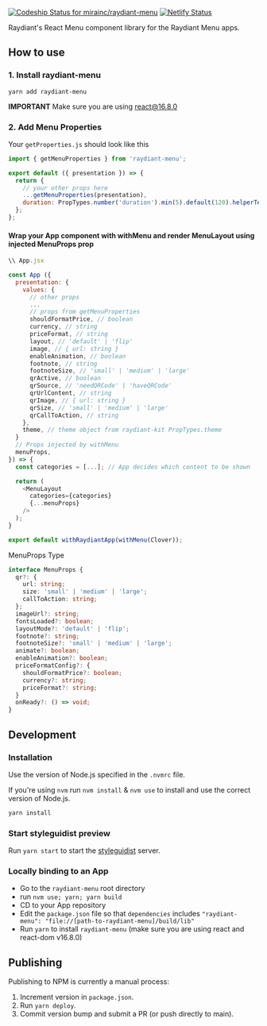 [![Codeship Status for mirainc/raydiant-menu](https://app.codeship.com/projects/3885e309-9d92-4362-8485-ea00332428b0/status?branch=main)](https://app.codeship.com/projects/447621)
[![Netlify Status](https://api.netlify.com/api/v1/badges/36c0b433-bcd5-4ba7-ae88-b10f0a967730/deploy-status)](https://app.netlify.com/sites/raydiant-menu/deploys)

Raydiant's React Menu component library for the Raydiant Menu apps.

## How to use
### 1. Install raydiant-menu
`yarn add raydiant-menu`

**IMPORTANT** Make sure you are using react@16.8.0

### 2. Add Menu Properties
Your `getProperties.js` should look like this
```.js
import { getMenuProperties } from 'raydiant-menu';

export default ({ presentation }) => {
  return {
    // your other props here
    ...getMenuProperties(presentation),
    duration: PropTypes.number('duration').min(5).default(120).helperText('time in seconds.'),
  };
};
```

#### Wrap your App component with withMenu and render MenuLayout using injected MenuProps prop
```.js
\\ App.jsx

const App ({
  presentation: {
    values: {
      // other props
      ...
      // props from getMenuProperties
      shouldFormatPrice, // boolean
      currency, // string
      priceFormat, // string
      layout, // 'default' | 'flip'
      image, // { url: string }
      enableAnimation, // boolean
      footnote, // string
      footnoteSize, // 'small' | 'medium' | 'large'
      qrActive, // boolean
      qrSource, // 'needQRCode' | 'haveQRCode'
      qrUrlContent, // string
      qrImage, // { url: string }
      qrSize, // 'small' | 'medium' | 'large'
      qrCallToAction, // string
    },
    theme, // theme object from raydiant-kit PropTypes.theme
  }
  // Props injected by withMenu
  menuProps,
}) => {
  const categories = [...]; // App decides which content to be shown 

  return (
    <MenuLayout
      categories={categories}
      {...menuProps}
    />
  );
}

export default withRaydiantApp(withMenu(Clover));

```
MenuProps Type
```.ts
interface MenuProps {
  qr?: {
    url: string;
    size: 'small' | 'medium' | 'large';
    callToAction: string;
  };
  imageUrl?: string;
  fontsLoaded?: boolean;
  layoutMode?: 'default' | 'flip';
  footnote?: string;
  footnoteSize?: 'small' | 'medium' | 'large';
  animate?: boolean;
  enableAnimation?: boolean;
  priceFormatConfig?: {
    shouldFormatPrice?: boolean;
    currency?: string;
    priceFormat?: string;
  }
  onReady?: () => void;
}
```

## Development

### Installation
Use the version of Node.js specified in the `.nvmrc` file.

If you're using `nvm` run `nvm install` & `nvm use` to install and use the correct version of Node.js.

```bash
yarn install
```

### Start styleguidist preview
Run `yarn start` to start the [styleguidist](https://github.com/styleguidist/react-styleguidist) server.

### Locally binding to an App
- Go to the `raydiant-menu` root directory
- run `nvm use; yarn; yarn build`
- CD to your App repository
- Edit the `package.json` file so that `dependencies` includes `"raydiant-menu": "file://[path-to-raydiant-menu]/build/lib"`
- Run `yarn` to install `raydiant-menu` (make sure you are using react and react-dom v16.8.0)

## Publishing
Publishing to NPM is currently a manual process:

1. Increment version in `package.json`.
2. Run `yarn deploy`.
3. Commit version bump and submit a PR (or push directly to main).
